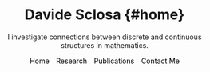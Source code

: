 

<style>
.menu {
    text-align: center;
    list-style-type: none;
    padding: 0;
}

.menu li {
    display: inline;
    margin-left: 10px;
}

.menu li:first-child {
    margin-left: 0;
}
</style>



# Davide Sclosa {#home}
I investigate connections between discrete and continuous structures in mathematics.


<ul class="menu">
    <li><a href="index" style="text-decoration: none; color: black;">Home</a></li>
    <li><a href="research" style="text-decoration: none; color: black;">Research</a></li>
    <li><a href="publications" style="text-decoration: none; color: black;">Publications</a></li>
    <li><a href="mailto:davide.sclosa@gmail.com" style="text-decoration: none; color: black;">Contact Me</a></li>
</ul>


<style>
    body {
        text-align: center;
        max-width: 400px;
    }
</style>
